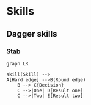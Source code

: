 # Skills

## Dagger skills

### Stab

```mermaid
graph LR

skill(Skill) --> 
A[Hard edge] -->B(Round edge)
    B --> C{Decision}
    C -->|One| D[Result one]
    C -->|Two| E[Result two]
```